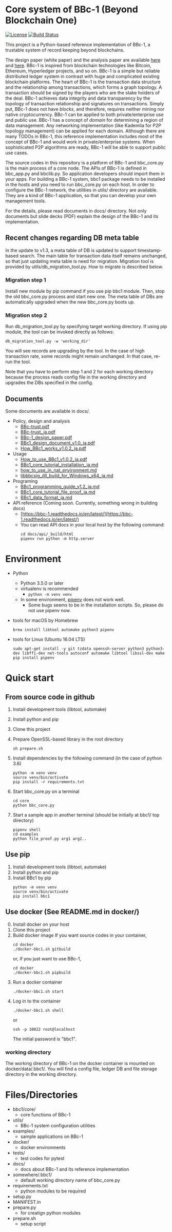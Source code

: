 Core system of BBc-1 (Beyond Blockchain One)
===========================================
[![License](https://img.shields.io/badge/License-Apache%202.0-blue.svg)](https://opensource.org/licenses/Apache-2.0)
[![Build Status](https://travis-ci.org/beyond-blockchain/bbc1.svg?branch=develop)](https://travis-ci.org/beyond-blockchain/bbc1)

This project is a Python-based reference implementation of BBc-1, a trustable system of record keeping beyond blockchains.

The design paper (white paper) and the analysis paper are available [here](https://beyond-blockchain.org/public/bbc1-design-paper.pdf) and [here](https://beyond-blockchain.org/public/bbc1-analysis.pdf). BBc-1 is inspired from blockchain technologies like Bitcoin, Ethereum, Hyperledger projects, and so on.
BBc-1 is a simple but reliable distributed ledger system in contrast with huge and complicated existing blockchain platforms.
The heart of BBc-1 is the transaction data structure and the relationship among transactions, which forms a graph topology.
A transaction should be signed by the players who are the stake holders of the deal. BBc-1 achieves data integrity and data transparency by the topology of transaction relationship and signatures on transactions. Simply put, BBc-1 does not have *blocks*, and therefore, requires neither mining nor native cryptocurrency.
BBc-1 can be applied to both private/enterprise use and public use. BBc-1 has a concept of *domain* for determining a region of data management. Any networking implementation (like Kademlia for P2P topology management) can be applied for each domain.
Although there are many TODOs in BBc-1, this reference implementation includes most of the concept of BBc-1 and would work in private/enterprise systems. When sophisticated P2P algorithms are ready, BBc-1 will be able to support public use cases.

The source codes in this repository is a platform of BBc-1 and bbc\_core.py is the main process of a core node.
The APIs of BBc-1 is defined in bbc\_app.py and bbclib.py. So application developers should import them in your apps.
 For building a BBc-1 system, bbc1 package needs to be installed in the hosts and you need to run bbc\_core.py on
 each host. In order to configure the BBc-1 network, the utilities in utils/ directory are available. They are a kind
  of BBc-1 application, so that you can develop your own management tools.


For the details, please read documents in docs/ directory. Not only documents but slide decks (PDF) explain the design of the BBc-1 and its implementation.

## Recent changes regarding DB meta table

In the update to v1.3, a meta table of DB is updated to support timestamp-based search. The main table for transaction data itself remains unchanged, so that just updating meta table is need for migration. 
Migration tool is provided by utils/db_migration_tool.py. How to migrate is described below.

### Migration step 1

Install new module by pip command if you use pip bbc1 module. Then, stop the old bbc_core.py process and start new one.
The meta table of DBs are automatically upgraded when the new bbc_core.py boots up.

### Migration step 2

Run db_migration_tool.py by specifying target working directory. If using pip module, the tool can be invoked directly as follows: 
```
db_migration_tool.py -w 'working_dir' 
```

You will see records are upgrading by the tool.
In the case of high transaction rate, some records might remain unchanged. In that case, re-run the tool. 

Note that you have to perform step 1 and 2 for each working directory because the process reads config file in the working directory and upgrades the DBs specified in the config.


## Documents
Some documents are available in docs/.
* Policy, design and analysis
  * [BBc-trust.pdf](docs/BBc-trust.pdf)
  * [BBc-trust_ja.pdf](docs/BBc-trust_ja.pdf)
  * [BBc-1_design_paper.pdf](docs/BBc-1_design_paper.pdf)
  * [BBc1_design_document_v1.0_ja.pdf](docs/BBc1_design_document_v1.0_ja.pdf)
  * [How_BBc1_works_v1.0.2_ja.pdf](docs/How_BBc1_works_v1.0.2_ja.pdf)
* Usage
    * [How_to_use_BBc1_v1.0.2_ja.pdf](docs/How_to_use_BBc1_v1.0.2_ja.pdf)
    * [BBc1_core_tutorial_installation_ja.md](docs/BBc1_core_tutorial_installation_ja.md)
    * [how_to_use_in_nat_environment.md](docs/how_to_use_in_nat_environment.md)
    * [libbbcsig_dll_build_for_Windows_x64_ja.md](docs/libbbcsig_dll_build_for_Windows_x64_ja.md)
* Programing
    * [BBc1_programming_guide_v1.2_ja.md](docs/BBc1_programming_guide_v1.3_ja.md)
    * [BBc1_core_tutorial_file_proof_ja.md](docs/BBc1_core_tutorial_file_proof_ja.md)
    * [BBc1_data_format_ja.md](docs/BBc1_data_format_ja.md)
* API reference (Coming soon. Currently, something wrong in building docs)
    * [https://bbc-1.readthedocs.io/en/latest/](https://bbc-1.readthedocs.io/en/latest/)
    * You can read API docs in your local host by the following command:
        ```shell
        cd docs/api/_build/html
        pipenv run python -m http.server
        ```


# Environment

* Python
    - Python 3.5.0 or later
    - virtualenv is recommended
        - ```python -m venv venv```
    - In some environment, [pipenv](https://docs.pipenv.org) does not work well.
        - Some bugs seems to be in the installation scripts. So, please do not use pipenv now.

* tools for macOS by Homebrew
    ```
    brew install libtool automake python3 pipenv
    ```

* tools for Linux (Ubuntu 16.04 LTS)
    ```
    sudo apt-get install -y git tzdata openssh-server python3 python3-dev libffi-dev net-tools autoconf automake libtool libssl-dev make
    pip install pipenv
    ```


# Quick start

## From source code in github
1. Install development tools (libtool, automake)
2. Install python and pip
3. Clone this project
4. Prepare OpenSSL-based library in the root directory
    ```
    sh prepare.sh
    ```
5. Install dependencies by the following command (in the case of python 3.6)
    ```
    python -m venv venv
    source venv/bin/activate
    pip install -r requirements.txt
    ```

6. Start bbc_core.py on a terminal
    ```
    cd core
    python bbc_core.py
    ```
7. Start a sample app in another terminal (should be initially at bbc1/ top directory)
    ```
    pipenv shell
    cd examples
    python file_proof.py arg1 arg2..
    ```


## Use pip
1. Install development tools (libtool, automake)
2. Install python and pip
3. Install BBc1 by pip
    ```
    python -m venv venv
    source venv/bin/activate
    pip install bbc1
    ```

## Use docker (See README.md in docker/)
0. Install docker on your host
1. Clone this project
2. Build docker image
    If you want source codes in your container,
    ```
    cd docker
    ./docker-bbc1.sh gitbuild
    ```
    or, if you just want to use BBc-1,
    ```
    cd docker
    ./docker-bbc1.sh pipbuild
    ```
3. Run a docker container
    ```
    ./docker-bbc1.sh start
    ```
4. Log in to the container
    ```
    ./docker-bbc1.sh shell
    ```
    or
    ```
    ssh -p 10022 root@localhost
    ```
    The initial password is "bbc1".

### working directory
The working directory of BBc-1 on the docker container is mounted on docker/data/.bbc1/. You will find a config file, ledger DB and file storage directory in the working directory.


# Files/Directories
* bbc1/core/
    - core functions of BBc-1
* utils/
    - BBc-1 system configuration utilities
* examples/
    - sample applications on BBc-1
* docker/
    - docker environments
* tests/
    - test codes for pytest
* docs/
    - docs about BBc-1 and its reference implementation
* somewhere/.bbc1/
    - default working directory name of bbc_core.py
* requirements.txt
    - python modules to be required
* setup.py
* MANIFEST.in
* prepare.py
    - for creatign python modules
* prepare.sh
    - setup script
